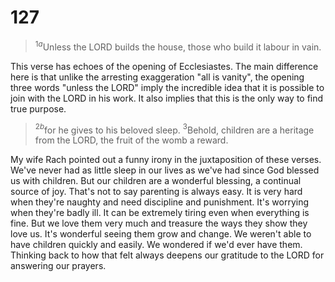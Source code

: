 # 127  

> $^{1a}$Unless the LORD builds the house,
  those who build it labour in vain.  

This verse has echoes of the opening of Ecclesiastes. The main difference here is that unlike the arresting exaggeration "all is vanity", the opening three words "unless the LORD" imply the incredible idea that it is possible to join with the LORD in his work. It also implies that this is the only way to find true purpose.

> $^{2b}$for he gives to his beloved sleep.
  $^3$Behold, children are a heritage from the LORD,
  the fruit of the womb a reward.

My wife Rach pointed out a funny irony in the juxtaposition of these verses. We've never had as little sleep in our lives as we've had since God blessed us with children. But our children are a wonderful blessing, a continual source of joy. That's not to say parenting is always easy. It is very hard when they're naughty and need discipline and punishment. It's worrying when they're badly ill. It can be extremely tiring even when everything is fine. But we love them very much and treasure the ways they show they love us. It's wonderful seeing them grow and change. We weren't able to have children quickly and easily. We wondered if we'd ever have them. Thinking back to how that felt always deepens our gratitude to the LORD for answering our prayers.